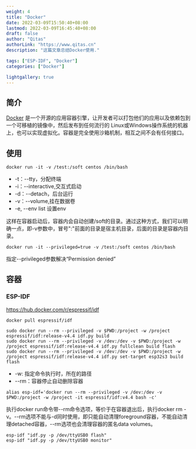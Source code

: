 ```yaml
---
weight: 4
title: "Docker"
date: 2022-03-09T15:50:40+08:00
lastmod: 2022-03-09T16:45:40+08:00
draft: false
author: "Qitas"
authorLink: "https://www.qitas.cn"
description: "这篇文章总结Docker使用."

tags: ["ESP-IDF", "Docker"]
categories: ["Docker"]

lightgallery: true
---
```



## 简介

[Docker](https://www.docker.com/) 是一个开源的应用容器引擎，让开发者可以打包他们的应用以及依赖包到一个可移植的镜像中，然后发布到任何流行的 Linux或Windows操作系统的机器上，也可以实现虚拟化。容器是完全使用沙箱机制，相互之间不会有任何接口。

## 使用

```
docker run -it -v /test:/soft centos /bin/bash
```

* -t：--tty，分配终端
* -i：--interactive,交互式启动
* -d：--detach，后台运行
* -v：--volume,挂在数据卷
* -e, --env list  设置env

这样在容器启动后，容器内会自动创建/soft的目录。通过这种方式，我们可以明确一点，即-v参数中，冒号":"前面的目录是宿主机目录，后面的目录是容器内目录。

```
docker run -it --privileged=true -v /test:/soft centos /bin/bash
```

指定--privileged参数解决“Permission denied”


## 容器

### ESP-IDF

https://hub.docker.com/r/espressif/idf

```
docker pull espressif/idf
```

```build
sudo docker run --rm --privileged -v $PWD:/project -w /project espressif/idf:release-v4.4 idf.py build
sudo docker run --rm --privileged -v /dev:/dev -v $PWD:/project -w /project espressif/idf:release-v4.4 idf.py fullclean build flash
sudo docker run --rm --privileged -v /dev:/dev -v $PWD:/project -w /project espressif/idf:release-v4.4 idf.py set-target esp32s3 build flash
```
* -w: 指定命令执行时，所在的路径
* --rm：容器停止自动删除容器


```alias
alias esp-idf='docker run --rm --privileged -v /dev:/dev -v $PWD:/project -w /project -it espressif/idf:v4.4 bash -c'
```

执行docker run命令带--rm命令选项，等价于在容器退出后，执行docker rm -v。--rm选项不能与-d同时使用，即只能自动清理foreground容器，不能自动清理detached容器，--rm选项也会清理容器的匿名data volumes。

```fash
esp-idf "idf.py -p /dev/ttyUSB0 flash"
esp-idf "idf.py -p /dev/ttyUSB0 monitor"
```